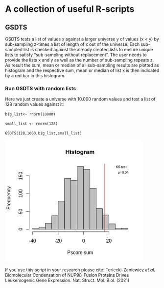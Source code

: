 # A collection of useful R-scripts

## GSDTS
GSDTS tests a list of values x against a larger universe y of values (x < y) by sub-sampling z-times a list of length of x out of the universe. Each sub-sampled list is checked against the already created lists to ensure unique lists to satisfy “sub-sampling without replacement”. The user needs to provide the lists x and y as well as the number of sub-sampling repeats z. As result the sum, mean or median of all sub-sampling results are plotted as histogram and the respective sum, mean or median of list x is then indicated by a red bar in this histogram.


### Run GSDTS with random lists
Here we just create a universe with 10.000 random values and test a list of 128 random values against it:

`big_list<- rnorm(10000)`

`small_list <- rnorm(128)`

`GSDTS(128,1000,big_list,small_list)`

![GSDTS output](/images/GSDTS-plot.png)


If you use this script in your research please cite: Terlecki-Zaniewicz *et al.* Biomolecular Condensation of NUP98-Fusion Proteins Drives Leukemogenic Gene
Expression. Nat. Struct. Mol. Biol. (2021)
